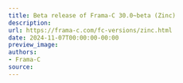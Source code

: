 ```yaml
---
title: Beta release of Frama-C 30.0~beta (Zinc)
description:
url: https://frama-c.com/fc-versions/zinc.html
date: 2024-11-07T00:00:00-00:00
preview_image:
authors:
- Frama-C
source:
---
```



